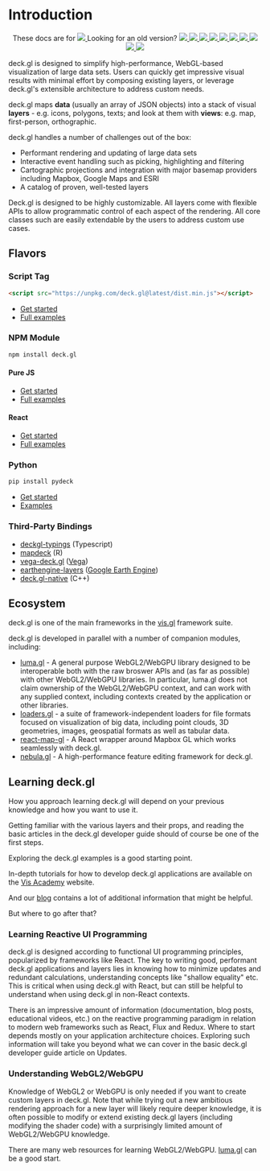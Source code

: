 # Introduction

<p align="center">
  These docs are for
  <a href="https://github.com/visgl/deck.gl/blob/8.8-release/docs/README.md">
    <img src="https://img.shields.io/badge/deck.gl-v8.8-brightgreen.svg?style=flat-square" />
  </a>
  Looking for an old version?
  <a href="https://github.com/visgl/deck.gl/blob/8.7-release/docs/README.md">
    <img src="https://img.shields.io/badge/deck.gl-v8.7-brightgreen.svg?style=flat-square" />
  </a>
  <a href="https://github.com/visgl/deck.gl/blob/8.6-release/docs/README.md">
    <img src="https://img.shields.io/badge/deck.gl-v8.6-brightgreen.svg?style=flat-square" />
  </a>
  <a href="https://github.com/visgl/deck.gl/blob/8.5-release/docs/README.md">
    <img src="https://img.shields.io/badge/deck.gl-v8.5-brightgreen.svg?style=flat-square" />
  </a>
  <a href="https://github.com/visgl/deck.gl/blob/8.4-release/docs/README.md">
    <img src="https://img.shields.io/badge/deck.gl-v8.4-brightgreen.svg?style=flat-square" />
  </a>
  <a href="https://github.com/visgl/deck.gl/blob/8.3-release/docs/README.md">
    <img src="https://img.shields.io/badge/deck.gl-v8.3-brightgreen.svg?style=flat-square" />
  </a>
  <a href="https://github.com/visgl/deck.gl/blob/8.2-release/docs/README.md">
    <img src="https://img.shields.io/badge/deck.gl-v8.2-brightgreen.svg?style=flat-square" />
  </a>
  <a href="https://github.com/visgl/deck.gl/blob/8.1-release/docs/README.md">
    <img src="https://img.shields.io/badge/deck.gl-v8.1-brightgreen.svg?style=flat-square" />
  </a>
  <a href="https://github.com/visgl/deck.gl/blob/8.0-release/docs/README.md">
    <img src="https://img.shields.io/badge/deck.gl-v8.0-green.svg?style=flat-square" />
  </a>
  <a href="https://github.com/visgl/deck.gl/blob/7.3-release/docs/README.md">
    <img src="https://img.shields.io/badge/deck.gl-v7.3-green.svg?style=flat-square" />
  </a>
  <a href="https://github.com/visgl/deck.gl/blob/6.4-release/docs/README.md">
    <img src="https://img.shields.io/badge/deck.gl-v6.4-green.svg?style=flat-square" />
  </a>
</p>


deck.gl is designed to simplify high-performance, WebGL-based visualization of large data sets. Users can quickly get impressive visual results with minimal effort by composing existing layers, or leverage deck.gl's extensible architecture to address custom needs.

deck.gl maps **data** (usually an array of JSON objects) into a stack of visual **layers** - e.g. icons, polygons, texts; and look at them with **views**: e.g. map, first-person, orthographic.

deck.gl handles a number of challenges out of the box:

* Performant rendering and updating of large data sets
* Interactive event handling such as picking, highlighting and filtering
* Cartographic projections and integration with major basemap providers including Mapbox, Google Maps and ESRI
* A catalog of proven, well-tested layers

Deck.gl is designed to be highly customizable. All layers come with flexible APIs to allow programmatic control of each aspect of the rendering. All core classes such are easily extendable by the users to address custom use cases.

## Flavors

### Script Tag

```html
<script src="https://unpkg.com/deck.gl@latest/dist.min.js"></script>
```

- [Get started](./get-started/using-standalone.md#using-the-scripting-api)
- [Full examples](https://github.com/visgl/deck.gl/tree/master/examples/get-started/scripting)

### NPM Module

```bash
npm install deck.gl
```

#### Pure JS

- [Get started](./get-started/using-standalone.md)
- [Full examples](https://github.com/visgl/deck.gl/tree/master/examples/get-started/pure-js)

#### React

- [Get started](./get-started/using-with-react.md)
- [Full examples](https://github.com/visgl/deck.gl/tree/master/examples/get-started/react)

### Python

```bash
pip install pydeck
```

- [Get started](https://pydeck.gl/installation.html)
- [Examples](https://pydeck.gl/)

### Third-Party Bindings

- [deckgl-typings](https://github.com/danmarshall/deckgl-typings) (Typescript)
- [mapdeck](https://symbolixau.github.io/mapdeck/articles/mapdeck.html) (R)
- [vega-deck.gl](https://github.com/microsoft/SandDance/tree/master/packages/vega-deck.gl) ([Vega](https://vega.github.io/))
- [earthengine-layers](https://earthengine-layers.com/) ([Google Earth Engine](https://earthengine.google.com/))
- [deck.gl-native](https://github.com/UnfoldedInc/deck.gl-native) (C++)

## Ecosystem

deck.gl is one of the main frameworks in the [vis.gl](http://vis.gl) framework suite.

deck.gl is developed in parallel with a number of companion modules, including:

* [luma.gl](https://luma.gl/) - A general purpose WebGL2/WebGPU library designed to be interoperable both with the raw broswer APIs and (as far as possible) with other WebGL2/WebGPU libraries. In particular, luma.gl does not claim ownership of the WebGL2/WebGPU context, and can work with any supplied context, including contexts created by the application or other libraries.
* [loaders.gl](https://loaders.gl) - a suite of framework-independent loaders for file formats focused on visualization of big data, including point clouds, 3D geometries, images, geospatial formats as well as tabular data.
* [react-map-gl](https://visgl.github.io/react-map-gl/) - A React wrapper around Mapbox GL which works seamlessly with deck.gl.
* [nebula.gl](https://nebula.gl/) - A high-performance feature editing framework for deck.gl.


## Learning deck.gl

How you approach learning deck.gl will depend on your previous knowledge and how you want to use it.

Getting familiar with the various layers and their props, and reading the basic articles in the deck.gl developer guide should of course be one of the first steps.

Exploring the deck.gl examples is a good starting point.

In-depth tutorials for how to develop deck.gl applications are available on the [Vis Academy](http://vis.academy/) website.

And our [blog](https://medium.com/vis-gl) contains a lot of additional information that might be helpful.

But where to go after that?


### Learning Reactive UI Programming

deck.gl is designed according to functional UI programming principles, popularized by frameworks like React. The key to writing good, performant deck.gl applications and layers lies in knowing how to minimize updates and redundant calculations, understanding concepts like "shallow equality" etc. This is critical when using deck.gl with React, but can still be helpful to understand when using deck.gl in non-React contexts.

There is an impressive amount of information (documentation, blog posts, educational videos, etc.) on the reactive programming paradigm in relation to modern web frameworks such as React, Flux and Redux. Where to start depends mostly on your application architecture choices. Exploring such information will take you beyond what we can cover in the basic deck.gl developer guide article on Updates.


### Understanding WebGL2/WebGPU

Knowledge of WebGL2 or WebGPU is only needed if you want to create custom layers in deck.gl. Note that while trying out a new ambitious rendering approach for a new layer will likely require deeper knowledge, it is often possible to modify or extend existing deck.gl layers (including modifying the shader code) with a surprisingly limited amount of WebGL2/WebGPU knowledge.

There are many web resources for learning WebGL2/WebGPU. [luma.gl](https://luma.gl/) can be a good start.

